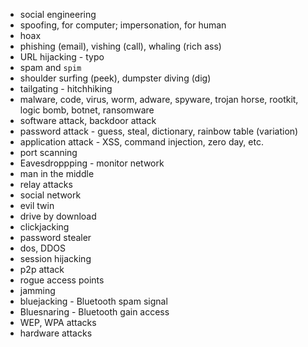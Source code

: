 - social engineering
- spoofing, for computer; impersonation, for human
- hoax
- phishing (email), vishing (call), whaling (rich ass)
- URL hijacking - typo
- spam and `spim`
- shoulder surfing (peek), dumpster diving (dig)
- tailgating - hitchhiking 
- malware, code, virus, worm, adware, spyware, trojan horse, rootkit, logic bomb, botnet, ransomware
- software attack, backdoor attack
- password attack - guess, steal, dictionary, rainbow table (variation)
- application attack - XSS, command injection, zero day, etc. 
- port scanning
- Eavesdroppping - monitor network
- man in the middle
- relay attacks
- social network
- evil twin
- drive by download
- clickjacking
- password stealer
- dos, DDOS
- session hijacking
- p2p attack
- rogue access points
- jamming
- bluejacking - Bluetooth spam signal
- Bluesnaring  - Bluetooth gain access
- WEP, WPA attacks
- hardware attacks